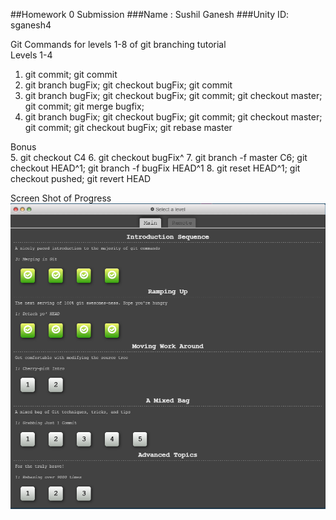 ##Homework 0 Submission
###Name : Sushil Ganesh
###Unity ID: sganesh4

Git Commands for levels 1-8 of git branching tutorial <br />
Levels 1-4 <br />
1. git commit; git commit
2. git branch bugFix; git checkout bugFix; git commit
3. git branch bugFix; git checkout bugFix; git commit; git checkout master; git commit; git merge bugfix; 
4. git branch bugFix; git checkout bugFix; git commit; git checkout master; git commit; git checkout bugFix; git rebase master

Bonus <br />
5. git checkout C4
6. git checkout bugFix^
7. git branch -f master C6; git checkout HEAD^1; git branch -f bugFix HEAD^1
8. git reset HEAD^1; git checkout pushed; git revert HEAD

Screen Shot of Progress <br />
![Alt text](https://raw.githubusercontent.com/sganesh4/HW/master/Sganesh4%20git%20.PNG)
